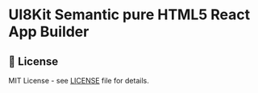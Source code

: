 # UI8Kit Semantic pure HTML5 React App Builder

## 📄 License

MIT License - see [LICENSE](LICENSE) file for details.